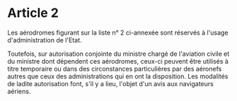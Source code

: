 # Article 2

Les aérodromes figurant sur la liste n° 2 ci-annexée sont réservés à l'usage d'administration de l'Etat.

Toutefois, sur autorisation conjointe du ministre chargé de l'aviation civile et du ministre dont dépendent ces aérodromes, ceux-ci peuvent être utilisés à titre temporaire ou dans des circonstances particulières par des aéronefs autres que ceux des administrations qui en ont la disposition. Les modalités de ladite autorisation font, s'il y a lieu, l'objet d'un avis aux navigateurs aériens.
